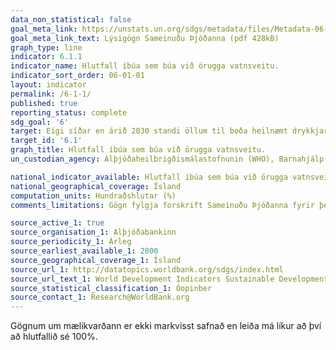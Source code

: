 ```yaml
---
data_non_statistical: false
goal_meta_link: https://unstats.un.org/sdgs/metadata/files/Metadata-06-01-01.pdf
goal_meta_link_text: Lýsigögn Sameinuðu Þjóðanna (pdf 428kB)
graph_type: line
indicator: 6.1.1
indicator_name: Hlutfall íbúa sem búa við örugga vatnsveitu.
indicator_sort_order: 06-01-01
layout: indicator
permalink: /6-1-1/
published: true
reporting_status: complete
sdg_goal: '6'
target: Eigi síðar en árið 2030 standi öllum til boða heilnæmt drykkjarvatn á viðráðanlegu verði hvar sem er í heiminum
target_id: '6.1'
graph_title: Hlutfall íbúa sem búa við örugga vatnsveitu.
un_custodian_agency: Alþjóðaheilbrigðismálastofnunin (WHO), Barnahjálp Sameinuðu Þjóðanna (UNICEF)

national_indicator_available: Hlutfall íbúa sem búa við örugga vatnsveitu.
national_geographical_coverage: Ísland
computation_units: Hundraðshlutar (%)
comments_limitations: Gögn fylgja forskrift Sameinuðu Þjóðanna fyrir þennan mælikvarða. Þessi mælikvarði var fundinn í samstarfi við sérfræðinga í málefninu.

source_active_1: true
source_organisation_1: Alþjóðabankinn
source_periodicity_1: Árleg
source_earliest_available_1: 2000
source_geographical_coverage_1: Ísland
source_url_1: http://datatopics.worldbank.org/sdgs/index.html
source_url_text_1: World Development Indicators Sustainable Development Goals
source_statistical_classification_1: Óopinber
source_contact_1: Research@WorldBank.org
---
```


Gögnum um mælikvarðann er ekki markvisst safnað en leiða má líkur að því að hlutfallið sé 100%.
